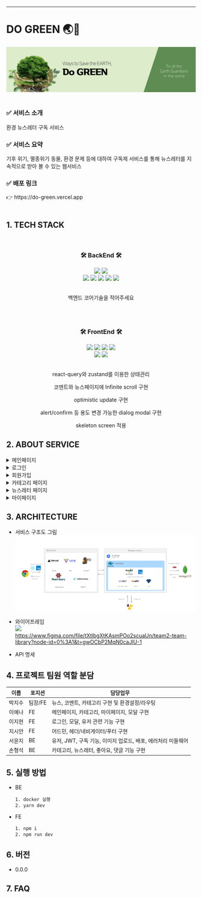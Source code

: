 <hr />

# DO GREEN 🌏🌱

<img src="frontend/public/assets/do1.png">
<br><br>
<h3>✅ 서비스 소개</h3>환경 뉴스레터 구독 서비스  
<h3>✅ 서비스 요약</h3>기후 위기, 멸종위기 동물, 환경 문제 등에 대하여 구독제 서비스를 통해 뉴스레터를 지속적으로 받아 볼 수 있는 웹서비스
<h3>✅ 배포 링크</h3>
👉 https://do-green.vercel.app
<br>
<br>

## 1. TECH STACK

<br>
<div align="center">
<h3>🛠 BackEnd 🛠</h3>
<img src="https://img.shields.io/badge/TypeScript-007ACC?style=for-the-badge&logo=typescript&logoColor=white">
<img src="https://img.shields.io/badge/JWT-000000?style=for-the-badge&logo=JSON%20web%20tokens&logoColor=white">
<br>

<img src="https://img.shields.io/badge/Node.js-339933?style=for-the-badge&logo=nodedotjs&logoColor=white">
<img src="https://img.shields.io/badge/Express.js-000000?style=for-the-badge&logo=express&logoColor=white">
<img src="https://img.shields.io/badge/Docker-2CA5E0?style=for-the-badge&logo=docker&logoColor=white">
<img src="https://img.shields.io/badge/Amazon_AWS-FF9900?style=for-the-badge&logo=amazonaws&logoColor=white">
<img src="https://img.shields.io/badge/MongoDB-4EA94B?style=for-the-badge&logo=mongodb&logoColor=white">
<br>
<br>
<p>백엔드 코어기술을 적어주세요</p>
<p></p>
<p></p>
<p></p>
<p></p>
<p></p>
</div>

<br>
<br>

<div align="center">
<h3>🛠 FrontEnd 🛠</h3>

<img src="https://img.shields.io/badge/TypeScript-007ACC?style=for-the-badge&logo=typescript&logoColor=white">
<img src="https://img.shields.io/badge/React-20232A?style=for-the-badge&logo=react&logoColor=61DAFB">
<img src="https://img.shields.io/badge/React_Query-FF4154?style=for-the-badge&logo=React_Query&logoColor=white">
<img src="https://img.shields.io/badge/Tailwind_CSS-38B2AC?style=for-the-badge&logo=tailwind-css&logoColor=white">
<br>
<img src="https://img.shields.io/badge/Vite-B73BFE?style=for-the-badge&logo=vite&logoColor=FFD62E">
<img src="https://img.shields.io/badge/Vercel-000000?style=for-the-badge&logo=vercel&logoColor=white">
<br>
<br>
<p>react-query와 zustand를 이용한 상태관리</p>
<p>코멘트와 뉴스페이지에 Infinite scroll 구현</p>
<p>optimistic update 구현</p>
<p>alert/confirm 등 용도 변경 가능한 dialog modal 구현</p>
<p>skeleton screen 적용</p>
<p></p>
<p></p>

</div>

## 2. ABOUT SERVICE

<details><summary>메인페이지</summary>
- Autoplay Carousel<br>    
- Infinite Autoplay Carousel<br>  
- 페이지 최상단 이동 버튼 구현<br>  
- 카테고리 목록 조회
</details>

<details><summary>로그인</summary>
- react-hook-form과 yup을 이용한 validation
</details>

<details><summary>회원가입</summary>
- react-hook-form과 yup을 이용한 validation
</details>

<details><summary>카테고리 페이지</summary>
- 카드 Hover Flip 애니메이션<br>  
- 구독완료/취소 react toast 알림<br>  
- 로그인/유저 여부에 따른 구독 상태변화<br>  
- 모달, 알림창 공통 컴포넌트/ 훅 관리<br>  
- 카테고리 목록 조회<br>  
- 구독하기, 구독 목록 조회<br>  
</details>

<details><summary>뉴스레터 페이지</summary>
- react-hook-form과 yup을 이용한 validation
</details>

<details><summary>마이페이지</summary>
- Progress bar CSS 적용<br>  
- React heatmap calender CSS 적용<br>  
- 반응형 네비게이션바 구현<br>  
- 유저 정보 조회, 수정, 삭제<br>   
- 구독 목록 조회, 구독 취소<br>  
</details>

## 3. ARCHITECTURE

- 서비스 구조도 그림 <img src="./stack.png">
- 와이어프레임  
  <t> <img src="https://img.shields.io/badge/figma-F24E1E?style=for-the-badge&logo=figma&logoColor=white">  
  <t>https://www.figma.com/file/tXtlbgXtKAsmPOo2scuaUn/team2-team-library?node-id=0%3A1&t=gwOCbP2MqN0caJlU-1

- API 명세 <link to=""></link>

## 4. 프로젝트 팀원 역할 분담

| 이름   | 포지션  | 담당업무                                                     |
| ------ | ------- | ------------------------------------------------------------ |
| 박지수 | 팀장/FE | 뉴스, 코멘트, 카테고리 구현 및 환경설정/라우팅               |
| 이예나 | FE      | 메인페이지, 카테고리, 마이페이지, 모달 구현                  |
| 이지현 | FE      | 로그인, 모달, 유저 관련 기능 구현                            |
| 지시안 | FE      | 어드민, 헤더/네비게이터/푸터 구현                            |
| 서윤지 | BE      | 유저, JWT, 구독 기능, 이미지 업로드, 배포, 에러처리 미들웨어 |
| 손형석 | BE      | 카테고리, 뉴스레터, 좋아요, 댓글 기능 구현                   |

## 5. 실행 방법

- BE
  ```
  1. docker 실행
  2. yarn dev
  ```
- FE
  ```
  1. npm i
  2. npm run dev
  ```

## 6. 버전

- 0.0.0

## 7. FAQ
